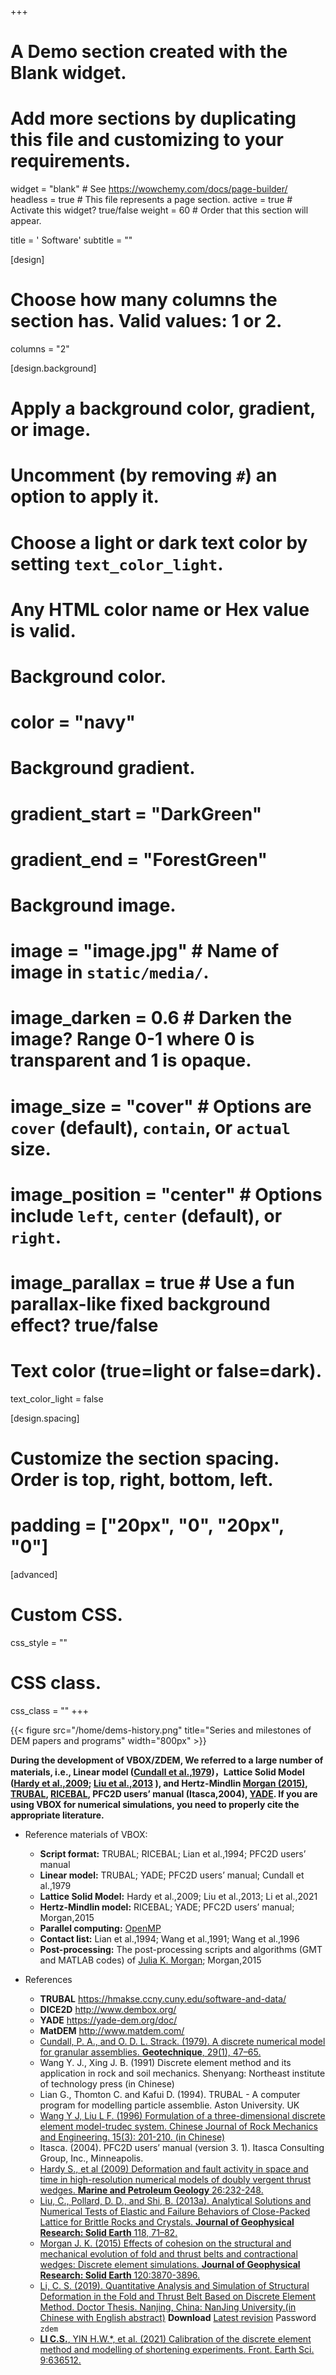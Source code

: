 +++
# A Demo section created with the Blank widget.
# Add more sections by duplicating this file and customizing to your requirements.

widget = "blank"  # See https://wowchemy.com/docs/page-builder/
headless = true  # This file represents a page section.
active = true  # Activate this widget? true/false
weight = 60  # Order that this section will appear.

title = '<i class="fas fa-download"></i> Software'
subtitle = ""

[design]
  # Choose how many columns the section has. Valid values: 1 or 2.
  columns = "2"

[design.background]
  # Apply a background color, gradient, or image.
  #   Uncomment (by removing `#`) an option to apply it.
  #   Choose a light or dark text color by setting `text_color_light`.
  #   Any HTML color name or Hex value is valid.

  # Background color.
  # color = "navy"

  # Background gradient.
  # gradient_start = "DarkGreen"
  # gradient_end = "ForestGreen"

  # Background image.
  # image = "image.jpg"  # Name of image in `static/media/`.
  # image_darken = 0.6  # Darken the image? Range 0-1 where 0 is transparent and 1 is opaque.
  # image_size = "cover"  #  Options are `cover` (default), `contain`, or `actual` size.
  # image_position = "center"  # Options include `left`, `center` (default), or `right`.
  # image_parallax = true  # Use a fun parallax-like fixed background effect? true/false

  # Text color (true=light or false=dark).
  text_color_light = false

[design.spacing]
  # Customize the section spacing. Order is top, right, bottom, left.
  # padding = ["20px", "0", "20px", "0"]

[advanced]
 # Custom CSS.
 css_style = ""

 # CSS class.
 css_class = ""
+++


{{< figure src="/home/dems-history.png" title="Series and milestones of DEM papers and programs" width="800px" >}}

**During the development of VBOX/ZDEM, We referred to a large number of materials, i.e., Linear model ([Cundall et al.,1979](https://doi.org/10.1680/geot.1979.29.1.47))，Lattice Solid Model ([Hardy et al.,2009](https://doi.org/10.1016/j.marpetgeo.2007.12.003); [Liu et al.,2013]((https://doi.org/10.1029/2012jb009615)) ), and Hertz-Mindlin [Morgan (2015)](http://onlinelibrary.wiley.com/doi/10.1002/2014JB011455/full), [TRUBAL](https://hmakse.ccny.cuny.edu/software-and-data/), [RICEBAL](https://earthscience.rice.edu/directory/user/100), PFC2D users’ manual (Itasca,2004), [YADE](https://yade-dem.org/doc/). If you are using VBOX for numerical simulations, you need to properly cite the appropriate literature.**

- Reference materials of VBOX:
	- **Script format:** TRUBAL; RICEBAL; Lian et al.,1994; PFC2D users’ manual
	- **Linear model:** TRUBAL; YADE; PFC2D users’ manual; Cundall et al.,1979
	- **Lattice Solid Model:** Hardy et al.,2009; Liu et al.,2013; Li et al.,2021
	- **Hertz-Mindlin model:** RICEBAL; YADE; PFC2D users’ manual; Morgan,2015
	- **Parallel computing:** [OpenMP](https://www.openmp.org/)
	- **Contact list:** Lian et al.,1994; Wang et al.,1991; Wang et al.,1996
	- **Post-processing:** The post-processing scripts and algorithms (GMT and MATLAB codes) of [Julia K. Morgan](https://earthscience.rice.edu/directory/user/100); Morgan,2015
	
- References
	- **TRUBAL**  https://hmakse.ccny.cuny.edu/software-and-data/
	- **DICE2D**   http://www.dembox.org/
	- **YADE**  https://yade-dem.org/doc/
	- **MatDEM**  http://www.matdem.com/
	- [Cundall, P. A., and O. D. L. Strack. (1979). A discrete numerical model for granular assemblies. **Geotechnique**, 29(1), 47–65.](https://doi.org/10.1680/geot.1979.29.1.47)
	- Wang Y. J., Xing J. B. (1991) Discrete element method and its application in rock and soil mechanics. Shenyang: Northeast institute of technology press (in Chinese)
	- Lian G., Thomton C. and Kafui D. (1994). TRUBAL - A computer program for modelling particle assemblie. Aston University. UK
	- [Wang Y J, Liu L F. (1996) Formulation of a three-dimensional discrete element model-trudec system. Chinese Journal of Rock Mechanics and Engineering. 15(3): 201-210. (in Chinese)](http://www.cnki.com.cn/Article/CJFDTOTAL-YSLX603.001.htm)
	- Itasca. (2004). PFC2D users’ manual (version 3. 1). Itasca Consulting Group, Inc., Minneapolis.
	- [Hardy S., et al (2009) Deformation and fault activity in space and time in high-resolution numerical models of doubly vergent thrust wedges. **Marine and Petroleum Geology** 26:232-248.](https://doi.org/10.1016/j.marpetgeo.2007.12.003)  
	- [Liu, C., Pollard, D. D., and Shi, B. (2013a). Analytical Solutions and Numerical Tests of Elastic and Failure Behaviors of Close-Packed Lattice for Brittle Rocks and Crystals. **Journal of Geophysical Research: Solid Earth** 118, 71–82. ](https://doi.org/10.1029/2012jb009615)  
	- [Morgan J. K. (2015) Effects of cohesion on the structural and mechanical evolution of fold and thrust belts and contractional wedges: Discrete element simulations. **Journal of Geophysical Research: Solid Earth** 120:3870-3896.](http://onlinelibrary.wiley.com/doi/10.1002/2014JB011455/full)  
	- [Li, C. S. (2019). Quantitative Analysis and Simulation of Structural Deformation in
	the Fold and Thrust Belt Based on Discrete Element Method. Doctor Thesis.
	Nanjing, China: NanJing University.(in Chinese with English abstract)](http://t.cn/Ai9ruJY5) **Download** [Latest revision](https://pan.baidu.com/s/1JWORiC034DwWscT9SiLrGQ) Password `zdem`  
	- [**LI C.S.**, YIN H.W.*, et al. (2021) Calibration of the discrete element method and modelling of shortening experiments. Front. Earth Sci. 9:636512.](https://doi.org/10.3389/feart.2021.636512)